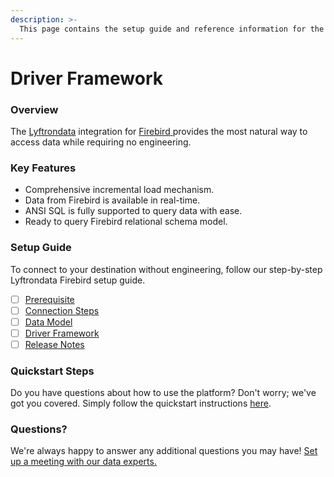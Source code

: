 ```yaml
---
description: >-
  This page contains the setup guide and reference information for the Firebird source connector.
---
```


# Driver Framework

### Overview

The [Lyftrondata](https://www.lyftrondata.com/) integration for [Firebird](https://www.lyftrondata.com/integration/firebird/)[ ](https://www.lyftrondata.com/integration/firebird/)provides the most natural way to access data while requiring no engineering.

### Key Features

* Comprehensive incremental load mechanism.
* Data from Firebird is available in real-time.&#x20;
* ANSI SQL is fully supported to query data with ease.
* Ready to query Firebird relational schema model.

### Setup Guide

To connect to your destination without engineering, follow our step-by-step Lyftrondata Firebird setup guide.

* [ ] [Prerequisite](../../technology-analytics/firebird/prerequisite.md)
* [ ] [Connection Steps](../../technology-analytics/firebird/connection-steps.md)
* [ ] [Data Model](../../technology-analytics/firebird/data-model/)
* [ ] [Driver Framework](../../technology-analytics/firebird/driver-framework/)
* [ ] [Release Notes](../../technology-analytics/firebird/release-notes.md)

### Quickstart Steps

Do you have questions about how to use the platform? Don't worry; we've got you covered. Simply follow the quickstart instructions [here](../../../quickstart-steps.md).

### Questions? <a href="#questions" id="questions"></a>

We're always happy to answer any additional questions you may have! [Set up a meeting with our data experts.](https://www.lyftrondata.com/book-a-meeting/)


